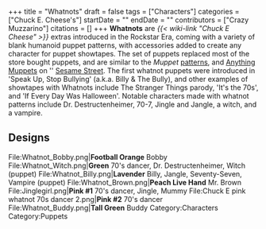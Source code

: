 +++
title = "Whatnots"
draft = false
tags = ["Characters"]
categories = ["Chuck E. Cheese's"]
startDate = ""
endDate = ""
contributors = ["Crazy Muzzarino"]
citations = []
+++
**Whatnots** are *{{< wiki-link "Chuck E Cheese" >}}* extras introduced in the Rockstar Era, coming with a variety of blank humanoid puppet patterns, with accessories added to create any character for puppet showtapes. The set of puppets replaced most of the store bought puppets, and are similar to the *Muppet* [patterns](https://muppet.fandom.com/wiki/Whatnots), and [Anything Muppets](https://muppet.fandom.com/wiki/Anything_Muppets) on '' [Sesame Street](https://muppet.fandom.com/wiki/Sesame_Street).
The first whatnot puppets were introduced in 'Speak Up, Stop Bullying' (a.k.a. Billy & The Bully), and other examples of showtapes with Whatnots include The Stranger Things parody, 'It's the 70s', and 'If Every Day Was Halloween'. Notable characters made with whatnot patterns include Dr. Destructenheimer, 70-7, Jingle and Jangle, a witch, and a vampire.

## Designs

File:Whatnot_Bobby.png|**Football Orange**
Bobby
File:Whatnot_Witch.png|**Green**
70's dancer, Dr. Destructenheimer, Witch (puppet)
File:Whatnot_Billy.png|**Lavender**
Billy, Jangle, Seventy-Seven, Vampire (puppet)
File:Whatnot_Brown.png|**Peach Live Hand**
Mr. Brown
File:Jinglegirl.png|**Pink #1**
70's dancer, Jingle, Mummy
File:Chuck E pink whatnot 70s dancer 2.png|**Pink #2**
70's dancer
File:Whatnot_Buddy.png|**Tall Green**
Buddy
Category:Characters
Category:Puppets

